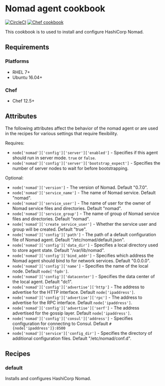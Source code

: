 # Nomad agent cookbook

[![CircleCI](https://circleci.com/gh/tkak/nomad-agent-cookbook/tree/master.svg?style=svg)](https://circleci.com/gh/tkak/nomad-agent-cookbook/tree/master)
[![Chef cookbook](https://img.shields.io/cookbook/v/nomad-agent.svg)](https://supermarket.chef.io/cookbooks/nomad-agent)

This cookbook is to used to install and configure HashiCorp Nomad.

## Requirements

### Platforms

- RHEL 7+
- Ubuntu 16.04+

### Chef

- Chef 12.5+

## Attributes

The following attributes affect the behavior of the nomad agent or are used in the recipes for various settings that require flexibility.

Requires:

- `node['nomad']['config']['server']['enabled']` - Specifies if this agent should run in server mode. `true` or `false`.
- `node['nomad']['config']['server']['bootstrap_expect']` - Specifies the number of server nodes to wait for before bootstrapping.

Optional:

- `node['nomad']['version']` - The version of Nomad. Default "0.7.0".
- `node['nomad']['service_name']` - The name of Nomad service. Default "nomad".
- `node['nomad']['service_user']` - The name of user for the owner of Nomad service files and directories. Default "nomad".
- `node['nomad']['service_group']` - The name of group of Nomad service files and directories. Default "nomad".
- `node['nomad']['create_service_user']` - Whether the service user and group will be created. Default "true".
- `node['nomad']['config']['path']` - The path of a default configuration file of Nomad agent. Default "/etc/nomad/default.json".
- `node['nomad']['config']['data_dir']` - Specifies a local directory used to store agent state. Default "/var/lib/nomad".
- `node['nomad']['config']['bind_addr']` - Specifies which address the Nomad agent should bind to for network services. Default "0.0.0.0".
- `node['nomad']['config']['name']` - Specifies the name of the local node. Default `node['fqdn']`.
- `node['nomad']['config']['datacenter']` - Specifies the data center of the local agent. Default "dc1".
- `node['nomad']['config']['advertise']['http']` - The address to advertise for the HTTP interface. Default `node['ipaddress']`.
- `node['nomad']['config']['advertise']['rpc']` - The address to advertise for the RPC interface. Default `node['ipaddress']`.
- `node['nomad']['config']['advertise']['serf']` - The address advertised for the gossip layer. Default `node['ipaddress']`.
- `node['nomad']['config']['consul']['address']` - Specifies configuration for connecting to Consul. Default `#{node['ipaddress']}:8500`
- `node['nomad']['service']['config_dir']` - Specifies the directory of additional configuration files. Default "/etc/nomad/conf.d".

## Recipes

### default

Installs and configures HashiCorp Nomad.

